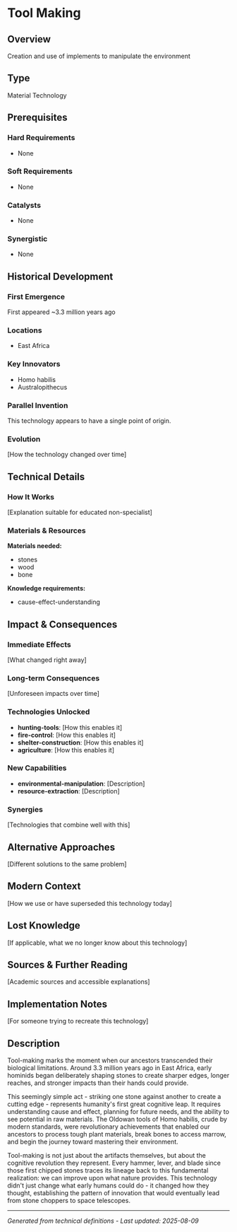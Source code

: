 # Tool Making

## Overview
Creation and use of implements to manipulate the environment

## Type
Material Technology

## Prerequisites

### Hard Requirements
- None

### Soft Requirements
- None

### Catalysts
- None

### Synergistic
- None

## Historical Development

### First Emergence
First appeared ~3.3 million years ago

### Locations
- East Africa

### Key Innovators
- Homo habilis
- Australopithecus

### Parallel Invention
This technology appears to have a single point of origin.

### Evolution
[How the technology changed over time]

## Technical Details

### How It Works
[Explanation suitable for educated non-specialist]

### Materials & Resources
**Materials needed:**
- stones
- wood
- bone


**Knowledge requirements:**
- cause-effect-understanding



## Impact & Consequences

### Immediate Effects
[What changed right away]

### Long-term Consequences
[Unforeseen impacts over time]

### Technologies Unlocked
- **hunting-tools**: [How this enables it]
- **fire-control**: [How this enables it]
- **shelter-construction**: [How this enables it]
- **agriculture**: [How this enables it]

### New Capabilities
- **environmental-manipulation**: [Description]
- **resource-extraction**: [Description]

### Synergies
[Technologies that combine well with this]

## Alternative Approaches
[Different solutions to the same problem]

## Modern Context
[How we use or have superseded this technology today]

## Lost Knowledge
[If applicable, what we no longer know about this technology]

## Sources & Further Reading
[Academic sources and accessible explanations]

## Implementation Notes
[For someone trying to recreate this technology]

## Description















Tool-making marks the moment when our ancestors transcended their biological limitations. Around 3.3 million years ago in East Africa, early hominids began deliberately shaping stones to create sharper edges, longer reaches, and stronger impacts than their hands could provide.

This seemingly simple act - striking one stone against another to create a cutting edge - represents humanity's first great cognitive leap. It requires understanding cause and effect, planning for future needs, and the ability to see potential in raw materials. The Oldowan tools of Homo habilis, crude by modern standards, were revolutionary achievements that enabled our ancestors to process tough plant materials, break bones to access marrow, and begin the journey toward mastering their environment.

Tool-making is not just about the artifacts themselves, but about the cognitive revolution they represent. Every hammer, lever, and blade since those first chipped stones traces its lineage back to this fundamental realization: we can improve upon what nature provides. This technology didn't just change what early humans could do - it changed how they thought, establishing the pattern of innovation that would eventually lead from stone choppers to space telescopes.

---
*Generated from technical definitions - Last updated: 2025-08-09*
